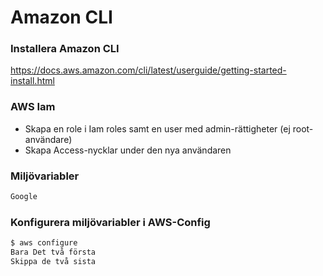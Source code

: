 # Amazon CLI

### Installera Amazon CLI

https://docs.aws.amazon.com/cli/latest/userguide/getting-started-install.html

### AWS Iam

- Skapa en role i Iam roles samt en user med admin-rättigheter (ej root-användare)
- Skapa Access-nycklar under den nya användaren

### Miljövariabler

```bash
Google
```

### Konfigurera miljövariabler i AWS-Config

```bash
$ aws configure
Bara Det två första
Skippa de två sista
```

